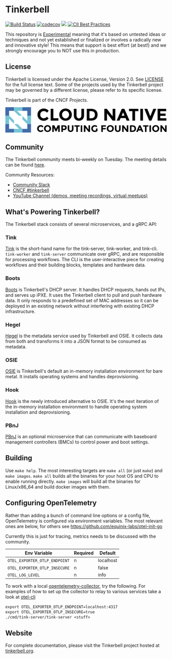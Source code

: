 # Tinkerbell

[![Build Status](https://github.com/tinkerbell/tink/workflows/For%20each%20commit%20and%20PR/badge.svg)](https://github.com/tinkerbell/tink/actions?query=workflow%3A%22For+each+commit+and+PR%22+branch%3Amaster)
[![codecov](https://codecov.io/gh/tinkerbell/tink/branch/master/graph/badge.svg)](https://codecov.io/gh/tinkerbell/tink)
![](https://img.shields.io/badge/Stability-Experimental-red.svg)
[![CII Best Practices](https://bestpractices.coreinfrastructure.org/projects/4512/badge)](https://bestpractices.coreinfrastructure.org/projects/4512)

This repository is [Experimental](https://github.com/packethost/standards/blob/master/experimental-statement.md) meaning that it's based on untested ideas or techniques and not yet established or finalized or involves a radically new and innovative style! This means that support is best effort (at best!) and we strongly encourage you to NOT use this in production.

## License

Tinkerbell is licensed under the Apache License, Version 2.0. See [LICENSE](./LICENSE) for the full license text. Some of the projects used by the Tinkerbell project may be governed by a different license, please refer to its specific license.

Tinkerbell is part of the CNCF Projects.

[![CNCF](https://github.com/cncf/artwork/blob/master/other/cncf/horizontal/color/cncf-color.png)](https://landscape.cncf.io/?selected=tinkerbell)

## Community

The Tinkerbell community meets bi-weekly on Tuesday. The meeting details can be found [here][7].

Community Resources:

-   [Community Slack](https://eqix-metal-community.slack.com/)
-   [CNCF #tinkerbell](https://app.slack.com/client/T08PSQ7BQ/C01SRB41GMT)
-   [YouTube Channel (demos, meeting recordings, virtual meetups)](https://www.youtube.com/channel/UCTzWInTQPvzH21KHS8jrq7A/featured)

## What's Powering Tinkerbell?

The Tinkerbell stack consists of several microservices, and a gRPC API:

### Tink

[Tink][1] is the short-hand name for the tink-server, tink-worker, and tink-cli.
`tink-worker` and `tink-server` communicate over gRPC, and are responsible for processing workflows.
The CLI is the user-interactive piece for creating workflows and their building blocks, templates and hardware data.

### Boots

[Boots][2] is Tinkerbell's DHCP server.
It handles DHCP requests, hands out IPs, and serves up iPXE.
It uses the Tinkerbell client to pull and push hardware data.
It only responds to a predefined set of MAC addresses so it can be deployed in an existing network without interfering with existing DHCP infrastructure.

### Hegel

[Hegel][3] is the metadata service used by Tinkerbell and OSIE.
It collects data from both and transforms it into a JSON format to be consumed as metadata.

### OSIE

[OSIE][4] is Tinkerbell's default an in-memory installation environment for bare metal.
It installs operating systems and handles deprovisioning.

### Hook

[Hook][5] is the newly introduced alternative to OSIE.
It's the next iteration of the in-memory installation environment to handle operating system installation and deprovisioning.

### PBnJ

[PBnJ][6] is an optional microservice that can communicate with baseboard management controllers (BMCs) to control power and boot settings.

## Building

Use `make help`.
The most interesting targets are `make all` (or just `make`) and `make images`.
`make all` builds all the binaries for your host OS and CPU to enable running directly.
`make images` will build all the binaries for Linux/x86_64 and build docker images with them.

## Configuring OpenTelemetry

Rather than adding a bunch of command line options or a config file, OpenTelemetry
is configured via environment variables. The most relevant ones are below, for others
see https://github.com/equinix-labs/otel-init-go

Currently this is just for tracing, metrics needs to be discussed with the community.

| Env Variable                  | Required | Default   |
| ----------------------------- | -------- | --------- |
| `OTEL_EXPORTER_OTLP_ENDPOINT` | n        | localhost |
| `OTEL_EXPORTER_OTLP_INSECURE` | n        | false     |
| `OTEL_LOG_LEVEL`              | n        | info      |

To work with a local [opentelemetry-collector](https://github.com/open-telemetry/opentelemetry-collector),
try the following. For examples of how to set up the collector to relay to various services
take a look at [otel-cli](https://github.com/packethost/otel-cli)

```
export OTEL_EXPORTER_OTLP_ENDPOINT=localhost:4317
export OTEL_EXPORTER_OTLP_INSECURE=true
./cmd/tink-server/tink-server <stuff>
```

## Website

For complete documentation, please visit the Tinkerbell project hosted at [tinkerbell.org](https://tinkerbell.org).

[1]: https://github.com/tinkerbell/tink
[2]: https://github.com/tinkerbell/boots
[3]: https://github.com/tinkerbell/hegel
[4]: https://github.com/tinkerbell/osie
[5]: https://github.com/tinkerbell/hook
[6]: https://github.com/tinkerbell/pbnj
[7]: https://docs.google.com/document/d/1cEObfvQ9Tdp8zIIIg9O7P5i3CKaSj2t3JTxEufDxwWs/
